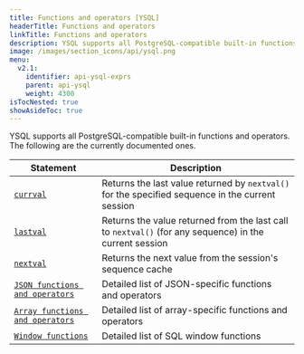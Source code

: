 ```yaml
---
title: Functions and operators [YSQL]
headerTitle: Functions and operators
linkTitle: Functions and operators
description: YSQL supports all PostgreSQL-compatible built-in functions and operators.
image: /images/section_icons/api/ysql.png
menu:
  v2.1:
    identifier: api-ysql-exprs
    parent: api-ysql
    weight: 4300
isTocNested: true
showAsideToc: true
---
```


YSQL supports all PostgreSQL-compatible built-in functions and operators. The following are the currently documented ones.

| Statement | Description |
|-----------|-------------|
| [`currval`](func_currval) | Returns the last value returned by `nextval()` for the specified sequence in the current session |
| [`lastval`](func_lastval) | Returns the value returned from the last call to `nextval()` (for any sequence) in the current session|
| [`nextval`](func_nextval) | Returns the next value from the session's sequence cache |
| [`JSON functions and operators`](../datatypes/type_json/functions-operators/) | Detailed list of JSON-specific functions and operators |
| [`Array functions and operators`](../datatypes/type_array/functions-operators/) | Detailed list of array-specific functions and operators |
| [`Window functions`](./window_functions/) | Detailed list of SQL window functions |